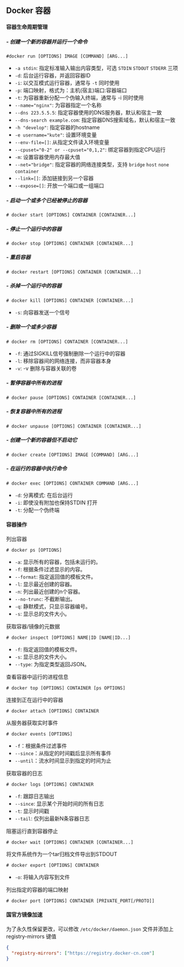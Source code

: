 ## Docker 容器

#### 容器生命周期管理

##### - 创建一个新的容器并运行一个命令

```shell
#docker run [OPTIONS] IMAGE [COMMAND] [ARG...]
```

- `-a stdin`: 指定标准输入输出内容类型，可选 `STDIN` `STDOUT` `STDERR` 三项
- `-d`: 后台运行容器，并返回容器ID
- `-i`: 以交互模式运行容器，通常与 `-t` 同时使用
- `-p`: 端口映射，格式为：主机(宿主)端口:容器端口
- `-t`: 为容器重新分配一个伪输入终端，通常与 -i 同时使用
- `--name="nginx"`: 为容器指定一个名称
- `--dns 223.5.5.5`: 指定容器使用的DNS服务器，默认和宿主一致
- `--dns-search example.com`: 指定容器DNS搜索域名，默认和宿主一致
- `-h "develop"`: 指定容器的hostname
- `-e username="kute"`: 设置环境变量
- `--env-file=[]`: 从指定文件读入环境变量
- `--cpuset="0-2" or --cpuset="0,1,2"`: 绑定容器到指定CPU运行
- `-m`: 设置容器使用内存最大值
- `--net="bridge"`: 指定容器的网络连接类型，支持 `bridge` `host` `none` `container`
- `--link=[]`: 添加链接到另一个容器
- `--expose=[]`: 开放一个端口或一组端口

##### - 启动一个或多个已经被停止的容器

```shell
# docker start [OPTIONS] CONTAINER [CONTAINER...]
```

##### - 停止一个运行中的容器

```shell
# docker stop [OPTIONS] CONTAINER [CONTAINER...]
```

##### - 重启容器

```shell
# docker restart [OPTIONS] CONTAINER [CONTAINER...]
```

##### - 杀掉一个运行中的容器

```shell
# docker kill [OPTIONS] CONTAINER [CONTAINER...]
```

- `-s`: 向容器发送一个信号

##### - 删除一个或多少容器

```shell
# docker rm [OPTIONS] CONTAINER [CONTAINER...]
```

- `-f`: 通过SIGKILL信号强制删除一个运行中的容器
- `-l`: 移除容器间的网络连接，而非容器本身
- `-v`: -v 删除与容器关联的卷

##### - 暂停容器中所有的进程

```shell
# docker pause [OPTIONS] CONTAINER [CONTAINER...]
```

##### - 恢复容器中所有的进程

```shell
# docker unpause [OPTIONS] CONTAINER [CONTAINER...]
```

##### - 创建一个新的容器但不启动它

```shell
# docker create [OPTIONS] IMAGE [COMMAND] [ARG...]
```

##### - 在运行的容器中执行命令

```shell
# docker exec [OPTIONS] CONTAINER COMMAND [ARG...]
```

- `-d`: 分离模式: 在后台运行
- `-i`: 即使没有附加也保持STDIN 打开
- `-t`: 分配一个伪终端

#### 容器操作

列出容器

```shell
# docker ps [OPTIONS]
```

- `-a`: 显示所有的容器，包括未运行的。
- `-f`: 根据条件过滤显示的内容。
- `--format`: 指定返回值的模板文件。
- `-l`: 显示最近创建的容器。
- `-n`: 列出最近创建的n个容器。
- `--no-trunc`: 不截断输出。
- `-q`: 静默模式，只显示容器编号。
- `-s`: 显示总的文件大小。

获取容器/镜像的元数据

```shell
# docker inspect [OPTIONS] NAME|ID [NAME|ID...]
```

- `-f`: 指定返回值的模板文件。
- `-s`: 显示总的文件大小。
- `--type`: 为指定类型返回JSON。

查看容器中运行的进程信息

```shell
# docker top [OPTIONS] CONTAINER [ps OPTIONS]
```

连接到正在运行中的容器

```shell
# docker attach [OPTIONS] CONTAINER
```

从服务器获取实时事件

```shell
# docker events [OPTIONS]
```

- `-f`：根据条件过滤事件
- `--since`：从指定的时间戳后显示所有事件
- `--until`：流水时间显示到指定的时间为止

获取容器的日志

```shell
# docker logs [OPTIONS] CONTAINER
```

- `-f`: 跟踪日志输出
- `--since`: 显示某个开始时间的所有日志
- `-t`: 显示时间戳
- `--tail`: 仅列出最新N条容器日志

阻塞运行直到容器停止

```shell
# docker wait [OPTIONS] CONTAINER [CONTAINER...]
```

将文件系统作为一个tar归档文件导出到STDOUT

```shell
# docker export [OPTIONS] CONTAINER
```

- `-o`: 将输入内容写到文件

列出指定的容器的端口映射

```shell
# docker port [OPTIONS] CONTAINER [PRIVATE_PORT[/PROTO]]
```

#### 国官方镜像加速

为了永久性保留更改，可以修改 `/etc/docker/daemon.json` 文件并添加上 registry-mirrors 键值

``` json
{
  "registry-mirrors": ["https://registry.docker-cn.com"]
}
```